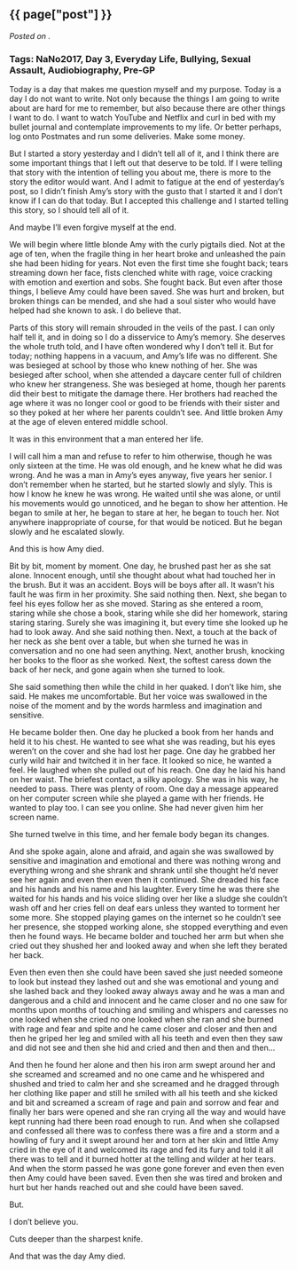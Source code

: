 

## {{ page["post"] }}

*Posted on <!--{ page["date"] }-->.*

### Tags: NaNo2017, Day 3, Everyday Life, Bullying, Sexual Assault, Audiobiography, Pre-GP

Today is a day that makes me question myself and my purpose.  Today is a day I do not want to write.  Not only because the things I am going to write about are hard for me to remember, but also because there are other things I want to do.  I want to watch YouTube and Netflix and curl in bed with my bullet journal and contemplate improvements to my life.  Or better perhaps, log onto Postmates and run some deliveries.  Make some money.

But I started a story yesterday and I didn’t tell all of it, and I think there are some important things that I left out that deserve to be told.  If I were telling that story with the intention of telling you about me, there is more to the story the editor would want.  And I admit to fatigue at the end of yesterday’s post, so I didn’t finish Amy’s story with the gusto that I started it and I don’t know if I can do that today.  But I accepted this challenge and I started telling this story, so I should tell all of it.

And maybe I’ll even forgive myself at the end.

We will begin where little blonde Amy with the curly pigtails died.  Not at the age of ten, when the fragile thing in her heart broke and unleashed the pain she had been hiding for years.  Not even the first time she fought back; tears streaming down her face, fists clenched white with rage, voice cracking with emotion and exertion and sobs.  She fought back.  But even after those things, I believe Amy could have been saved.  She was hurt and broken, but broken things can be mended, and she had a soul sister who would have helped had she known to ask.  I do believe that.

Parts of this story will remain shrouded in the veils of the past.  I can only half tell it, and in doing so I do a disservice to Amy’s memory.  She deserves the whole truth told, and I have often wondered why I don’t tell it.  But for today; nothing happens in a vacuum, and Amy’s life was no different.  She was besieged at school by those who knew nothing of her.  She was besieged after school, when she attended a daycare center full of children who knew her strangeness.  She was besieged at home, though her parents did their best to mitigate the damage there.  Her brothers had reached the age where it was no longer cool or good to be friends with their sister and so they poked at her where her parents couldn’t see.  And little broken Amy at the age of eleven entered middle school.

It was in this environment that a man entered her life.  

I will call him a man and refuse to refer to him otherwise, though he was only sixteen at the time.  He was old enough, and he knew what he did was wrong.  And he was a man in Amy’s eyes anyway, five years her senior.  I don’t remember when he started, but he started slowly and slyly.  This is how I know he knew he was wrong.  He waited until she was alone, or until his movements would go unnoticed, and he began to show her attention.  He began to smile at her, he began to stare at her, he began to touch her.  Not anywhere inappropriate of course, for that would be noticed.  But he began slowly and he escalated slowly.

And this is how Amy died.

Bit by bit, moment by moment.  One day, he brushed past her as she sat alone.  Innocent enough, until she thought about what had touched her in the brush.  But it was an accident.  Boys will be boys after all.  It wasn’t his fault he was firm in her proximity.  She said nothing then.  Next, she began to feel his eyes follow her as she moved.  Staring as she entered a room, staring while she chose a book, staring while she did her homework, staring staring staring.  Surely she was imagining it, but every time she looked up he had to look away.  And she said nothing then.  Next, a touch at the back of her neck as she bent over a table, but when she turned he was in conversation and no one had seen anything.  Next, another brush, knocking her books to the floor as she worked.  Next, the softest caress down the back of her neck, and gone again when she turned to look.

She said something then while the child in her quaked.  I don’t like him, she said.  He makes me uncomfortable.  But her voice was swallowed in the noise of the moment and by the words harmless and imagination and sensitive.

He became bolder then.  One day he plucked a book from her hands and held it to his chest.  He wanted to see what she was reading, but his eyes weren’t on the cover and she had lost her page.  One day he grabbed her curly wild hair and twitched it in her face.  It looked so nice, he wanted a feel.  He laughed when she pulled out of his reach.  One day he laid his hand on her waist.  The briefest contact, a silky apology.  She was in his way, he needed to pass.  There was plenty of room.  One day a message appeared on her computer screen while she played a game with her friends.  He wanted to play too.  I can see you online.  She had never given him her screen name.

She turned twelve in this time, and her female body began its changes.  

And she spoke again, alone and afraid, and again she was swallowed by sensitive and imagination and emotional and there was nothing wrong and everything wrong and she shrank and shrank until she thought he’d never see her again and even then even then it continued.  She dreaded his face and his hands and his name and his laughter.  Every time he was there she waited for his hands and his voice sliding over her like a sludge she couldn’t wash off and her cries fell on deaf ears unless they wanted to torment her some more.  She stopped playing games on the internet so he couldn’t see her presence, she stopped working alone, she stopped everything and even then he found ways.  He became bolder and touched her arm but when she cried out they shushed her and looked away and when she left they berated her back.

Even then even then she could have been saved she just needed someone to look but instead they lashed out and she was emotional and young and she lashed back and they looked away always away and he was a man and dangerous and a child and innocent and he came closer and no one saw for months upon months of touching and smiling and whispers and caresses no one looked when she cried no one looked when she ran and she burned with rage and fear and spite and he came closer and closer and then and then he griped her leg and smiled with all his teeth and even then they saw and did not see and then she hid and cried and then and then and then…

And then he found her alone and then his iron arm swept around her and she screamed and screamed and no one came and he whispered and shushed and tried to calm her and she screamed and he dragged through her clothing like paper and still he smiled with all his teeth and she kicked and bit and screamed a scream of rage and pain and sorrow and fear and finally her bars were opened and she ran crying all the way and would have kept running had there been road enough to run.  And when she collapsed and confessed all there was to confess there was a fire and a storm and a howling of fury and it swept around her and torn at her skin and little Amy cried in the eye of it and welcomed its rage and fed its fury and told it all there was to tell and it burned hotter at the telling and wilder at her tears.  And when the storm passed he was gone gone forever and even then even then Amy could have been saved.  Even then she was tired and broken and hurt but her hands reached out and she could have been saved.

But.

I don’t believe you.

Cuts deeper than the sharpest knife.

And that was the day Amy died.
